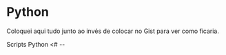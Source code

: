 # Python

Coloquei aqui tudo junto ao invés de colocar no Gist para ver como ficaria.

Scripts Python <# --
